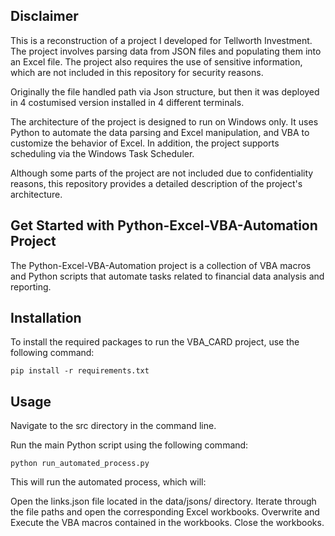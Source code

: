 ## Disclaimer

This is a reconstruction of a project I developed for Tellworth Investment. The project involves parsing data from JSON files and populating them into an Excel file. The project also requires the use of sensitive information, which are not included in this repository for security reasons.

Originally the file handled path via Json structure, but then it was deployed in 4 costumised version installed in 4 different terminals.

The architecture of the project is designed to run on Windows only. It uses Python to automate the data parsing and Excel manipulation, and VBA to customize the behavior of Excel. In addition, the project supports scheduling via the Windows Task Scheduler.

Although some parts of the project are not included due to confidentiality reasons, this repository provides a detailed description of the project's architecture.

## Get Started with Python-Excel-VBA-Automation Project
The Python-Excel-VBA-Automation project is a collection of VBA macros and Python scripts that automate tasks related to financial data analysis and reporting.


## Installation
To install the required packages to run the VBA_CARD project, use the following command:

```
pip install -r requirements.txt
```
## Usage
Navigate to the src directory in the command line.

Run the main Python script using the following command:

```
python run_automated_process.py
```

This will run the automated process, which will:

Open the links.json file located in the data/jsons/ directory.
Iterate through the file paths and open the corresponding Excel workbooks.
Overwrite and Execute the VBA macros contained in the workbooks.
Close the workbooks.
